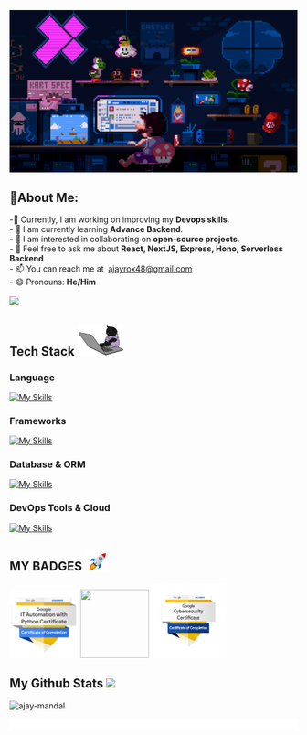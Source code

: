 ![Github readme banner](https://github.com/ajay-mandal/ajay-mandal/blob/65e60f8c7ada091df0041030455e984f5b23cef3/badges/225813708-98b745f2-7d22-48cf-9150-083f1b00d6c9.gif)
## 👋About Me:

-🔭 Currently, I am working on improving my **Devops skills**.<br>- 🌱 I am currently learning **Advance Backend**.<br>- 👯 I am interested in collaborating on **open-source projects**.<br>- 💬 Feel free to ask me about **React, NextJS, Express, Hono, Serverless Backend**.<br>- 📫 You can reach me at &nbsp;ajayrox48@gmail.com<br>- 😄 Pronouns: **He/Him**<br><br>
[![](https://komarev.com/ghpvc/?username=ajay-mandal&style=flat-square&color=blue)](https://ajaymandal.me)


## Tech Stack <img src = "https://github.com/ajay-mandal/ajay-mandal/blob/2dcbdc4abcd89dfca1ec2b174239cd7ff9f66593/badges/243199547-42077049-1939-493e-9a19-47ca5db36643.gif" width="80">

<h3>Language</h3>

[![My Skills](https://skillicons.dev/icons?i=ts,js,bash,python)](https://skillicons.dev)

<h3>Frameworks</h3>

[![My Skills](https://skillicons.dev/icons?i=react,express,nodejs,nextjs,tailwind)](https://skillicons.dev)

<h3>Database & ORM</h3>

[![My Skills](https://skillicons.dev/icons?i=mongo,mysql,postgres,firebase,prisma,redis)](https://skillicons.dev)

<h3>DevOps Tools & Cloud</h3>

[![My Skills](https://skillicons.dev/icons?i=docker,git,linux,postman,aws,gcp,cloudflare)](https://skillicons.dev)

## MY BADGES <img src="https://github.com/ajay-mandal/ajay-mandal/blob/cf6b3bdd749f4a36edd57fd52e08fffe05fb9a5a/badges/243078651-2c0eef4b-7b75-42bd-9722-4bea97a2d532.gif" width="40" >
<p align="left">
<a href="https://www.credly.com/badges/752940e9-962c-4807-bf49-26c1d24e992c/public_url"><img width="120px" height="120px" src="https://github.com/ajay-mandal/ajay-mandal/blob/main/badges/google-it-automation-certificate.png"></a>
<a href="https://api.badgr.io/public/assertions/MlORbUJsToqqB8N5Ayd9cg"><img width="120px" height="120px" src="https://api.badgr.io/public/assertions/MlORbUJsToqqB8N5Ayd9cg/image"></a>
<a href="https://www.credly.com/badges/6db7f010-ee0a-4e8a-b033-149da864d681/public_url"><img width="130px" height="130px" src="https://github.com/ajay-mandal/ajay-mandal/blob/main/badges/google-cybersecurity-certificate.png"></a>
  
</p>


## My Github Stats <img src='https://media1.giphy.com/media/du3J3cXyzhj75IOgvA/giphy.gif?cid=ecf05e47x2g034i9pzwtzzsd3xgg2w9nr94t4tflbbgo3008&rid=giphy.gif' width="30">   
<img src="https://github-readme-streak-stats.herokuapp.com/?user=ajay-mandal&theme=modern-lilac2" alt="ajay-mandal" />
  &nbsp;&nbsp;


![Readme Finish](https://github.com/ajay-mandal/ajay-mandal/blob/65e60f8c7ada091df0041030455e984f5b23cef3/badges/212284100-561aa473-3905-4a80-b561-0d28506553ee.gif)
